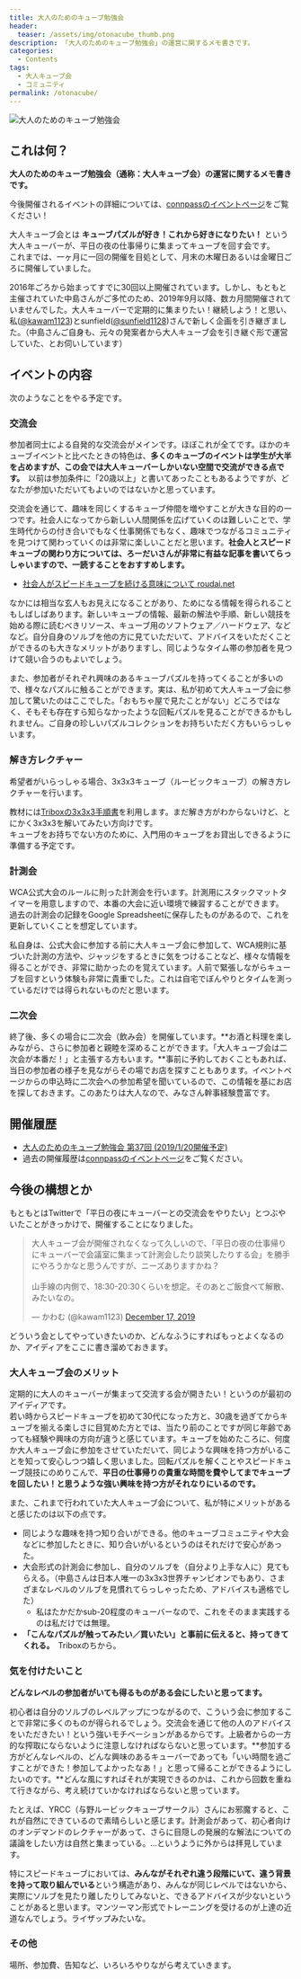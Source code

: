 ```yaml
---
title: 大人のためのキューブ勉強会
header:
  teaser: /assets/img/otonacube_thumb.png
description: 「大人のためのキューブ勉強会」の運営に関するメモ書きです。
categories:
  - Contents
tags:
  - 大人キューブ会
  - コミュニティ
permalink: /otonacube/
---
```


![大人のためのキューブ勉強会](/assets/img/otonacube_thumb.png)
## これは何？
**大人のためのキューブ勉強会（通称：大人キューブ会）の運営に関するメモ書きです。**

今後開催されるイベントの詳細については、[connpassのイベントページ](https://otonarubik.connpass.com/)をご覧ください！

大人キューブ会とは **キューブパズルが好き！これから好きになりたい！** という大人キューバーが、平日の夜の仕事帰りに集まってキューブを回す会です。  
これまでは、一ヶ月に一回の開催を目処として、月末の木曜日あるいは金曜日ごろに開催していました。

2016年ごろから始まってすでに30回以上開催されています。しかし、もともと主催されていた中島さんがご多忙のため、2019年9月以降、数カ月間開催されていませんでした。大人キューバーで定期的に集まりたい！継続しよう！と思い、私([@kawam1123](https://twitter.com/kawam1123))とsunfield([@sunfield1128](https://twitter.com/sunfield1128))さんで新しく企画を引き継ぎました。（中島さんご自身も、元々の発案者から大人キューブ会を引き継ぐ形で運営していた、とお伺いしています）

## イベントの内容
次のようなことをやる予定です。

### 交流会
参加者同士による自発的な交流会がメインです。ほぼこれが全てです。ほかのキューブイベントと比べたときの特色は、**多くのキューブのイベントは学生が大半を占めますが、この会では大人キューバーしかいない空間で交流ができる点です。**　以前は参加条件に「20歳以上」と書いてあったこともあるようですが、どなたが参加いただいてもよいのではないかと思っています。

交流会を通じて、趣味を同じくするキューブ仲間を増やすことが大きな目的の一つです。社会人になってから新しい人間関係を広げていくのは難しいことで、学生時代からの付き合いでもなく仕事関係でもなく、趣味でつながるコミュニティを見つけて関わっていくのは非常に楽しいことだと思います。**社会人とスピードキューブの関わり方については、ろーだいさんが非常に有益な記事を書いてらっしゃいますので、一読することをおすすめします。**

- [社会人がスピードキューブを続ける意味について roudai.net](http://roudai.net/other/advent-calendar2014/)

なかには相当な玄人もお見えになることがあり、ためになる情報を得られることもしばしばあります。新しいキューブの情報、最新の解法や手順、新しい競技を始める際に読むべきリソース、キューブ用のソフトウェア／ハードウェア、などなど。自分自身のソルブを他の方に見ていただいて、アドバイスをいただくことができるのも大きなメリットがありますし、同じようなタイム帯の参加者を見つけて競い合うのもよいでしょう。

また、参加者がそれぞれ興味のあるキューブパズルを持ってくることが多いので、様々なパズルに触ることができます。実は、私が初めて大人キューブ会に参加して驚いたのはここでした。「おもちゃ屋で見たことがない」どころではなく、そもそも存在すら知らなかったような回転パズルを見ることができるかもしれません。ご自身の珍しいパズルコレクションをお持ちいただく方もいらっしゃいます。

### 解き方レクチャー
希望者がいらっしゃる場合、3x3x3キューブ（ルービックキューブ）の解き方レクチャーを行います。

教材には[Triboxの3x3x3手順書](https://store.tribox.com/products/detail.php?product_id=2643)を利用します。まだ解き方がわからないけど、とにかく3x3x3を解いてみたい方向けです。  
キューブをお持ちでない方のために、入門用のキューブをお貸出しできるように準備する予定です。

### 計測会
WCA公式大会のルールに則った計測会を行います。計測用にスタックマットタイマーを用意しますので、本番の大会に近い環境で練習することができます。  
過去の計測会の記録をGoogle Spreadsheetに保存したものがあるので、これを更新していくことを想定しています。

私自身は、公式大会に参加する前に大人キューブ会に参加して、WCA規則に基づいた計測の方法や、ジャッジをするときに気をつけることなど、様々な情報を得ることができ、非常に助かったのを覚えています。人前で緊張しながらキューブを回すという体験も非常に貴重でした。これは自宅でぼんやりとタイムを測っているだけでは得られないものだと思います。

### 二次会
終了後、多くの場合に二次会（飲み会）を開催しています。**お酒と料理を楽しみながら、さらに参加者と親睦を深めることができます。「大人キューブ会は二次会が本番だ！」と主張する方もいます。**事前に予約しておくこともあれば、当日の参加者の様子を見ながらその場でお店を探すこともあります。イベントページからの申込時に二次会への参加希望を聞いているので、この情報を基にお店を探しておきます。このあたりは大人なので、みなさん幹事経験豊富です。

## 開催履歴
- [大人のためのキューブ勉強会 第37回 (2019/1/20開催予定)](https://otonarubik.connpass.com/event/161023/)
- 過去の開催履歴は[connpassのイベントページ](https://otonarubik.connpass.com/)をご覧ください。

## 今後の構想とか
もともとはTwitterで「平日の夜にキューバーとの交流会をやりたい」とつぶやいたことがきっかけで、開催することになりました。
<blockquote class="twitter-tweet"><p lang="ja" dir="ltr">大人キューブ会が開催されなくなって久しいので、「平日の夜の仕事帰りにキューバーで会議室に集まって計測会したり談笑したりする会」を勝手にやろうかなと思うんですが、ニーズありますかね？<br><br>山手線の内側で、18:30-20:30くらいを想定。そのあとご飯食べて解散、みたいなの。</p>&mdash; かわむ (@kawam1123) <a href="https://twitter.com/kawam1123/status/1206926724094541824?ref_src=twsrc%5Etfw">December 17, 2019</a></blockquote> <script async src="https://platform.twitter.com/widgets.js" charset="utf-8"></script>

どういう会としてやっていきたいのか、どんなふうにすればもっとよくなるのか、アイディアをここに書き溜めておきます。

### 大人キューブ会のメリット
 定期的に大人のキューバーが集まって交流する会が開きたい！というのが最初のアイディアです。  
 若い時からスピードキューブを初めて30代になった方と、30歳を過ぎてからキューブを揃える楽しさに目覚めた方とでは、当たり前のことですが同じ年齢であっても経験や興味の方向が違うと感じています。キューブを始めたころに、何度か大人キューブ会に参加をさせていただいて、同じような興味を持つ方がいることを知って安心しつつ嬉しく思いました。回転パズルを解くことやスピードキューブ競技にのめりこんで、**平日の仕事帰りの貴重な時間を費やしてまでキューブを回したい！と思うような強い興味を持つ方がそれなりにいるのです。**

 また、これまで行われていた大人キューブ会について、私が特にメリットがあると感じたのは以下の点です。
- 同じような趣味を持つ知り合いができる。他のキューブコミュニティや大会などに参加したときに、知り合いがいるというのはそれだけで安心があった。
- 大会形式の計測会に参加し、自分のソルブを（自分より上手な人に）見てもらえる。（中島さんは日本人唯一の3x3x3世界チャンピオンでもあり、さまざまなレベルのソルブを見慣れてらっしゃったため、アドバイスも適格でした）
   - 私はたかだかsub-20程度のキューバーなので、これをそのまま実践するのは私だけでは無理。
- **「こんなパズルが触ってみたい／買いたい」と事前に伝えると、持ってきてくれる。**　Triboxのちから。
 
### 気を付けたいこと
**どんなレベルの参加者がいても得るものがある会にしたいと思ってます。**

初心者は自分のソルブのレベルアップにつながるので、こういう会に参加することで非常に多くのものが得られるでしょう。交流会を通じて他の人のアドバイスをいただきたい！という強いモチベーションがあるからです。上級者からの一方的な搾取にならないように注意しなければならないと思っています。**参加する方がどんなレベルの、どんな興味のあるキューバーであっても「いい時間を過ごすことができた！参加してよかったなあ！」と思って帰ることができるようにしたいのです。**どんな風にすればそれが実現できるのかは、これから回数を重ねて行きながら、考え続けていかなければならないと思っています。

たとえば、YRCC（与野ルービックキューブサークル）さんにお邪魔すると、これが自然にできているので素晴らしいと感じます。計測会があって、初心者向けのオンデマンドのレクチャーがあって、さらに目隠しの発展的な解法についての議論をしたい方は自然と集まっている。…というように外からは拝見しています。

特にスピードキューブにおいては、**みんながそれぞれ違う段階にいて、違う背景を持って取り組んでいる**という構造があり、みんなが同じレベルではないから、実際にソルブを見たり離したりしてみないと、できるアドバイスが少ないということがあると思います。マンツーマン形式でトレーニングを受けるのが上達の近道なんでしょう。ライザップみたいな。

### その他
場所、参加費、告知など、いろいろやりながら考えていきます。